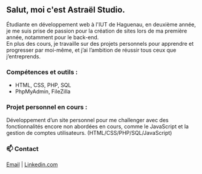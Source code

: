 ## Salut, moi c'est Astraël Studio.

Étudiante en développement web à l'IUT de Haguenau, en deuxième année, je me suis prise de passion pour la création de sites lors de ma première année, notamment pour le back-end.  
En plus des cours, je travaille sur des projets personnels pour apprendre et progresser par moi-même, et j’ai l’ambition de réussir tous ceux que j’entreprends.

### Compétences et outils :
- HTML, CSS, PHP, SQL
- PhpMyAdmin, FileZilla

### Projet personnel en cours :
Développement d’un site personnel pour me challenger avec des fonctionnalités encore non abordées en cours, comme le JavaScript et la gestion de comptes utilisateurs. (HTML/CSS/PHP/SQL/JavaScript)

### 📫 Contact
[Email](mortreuxsoleane@gmail.com) | [Linkedin.com](https://www.linkedin.com/in/sol%C3%A9ane-mortreux-06b20230b/)
